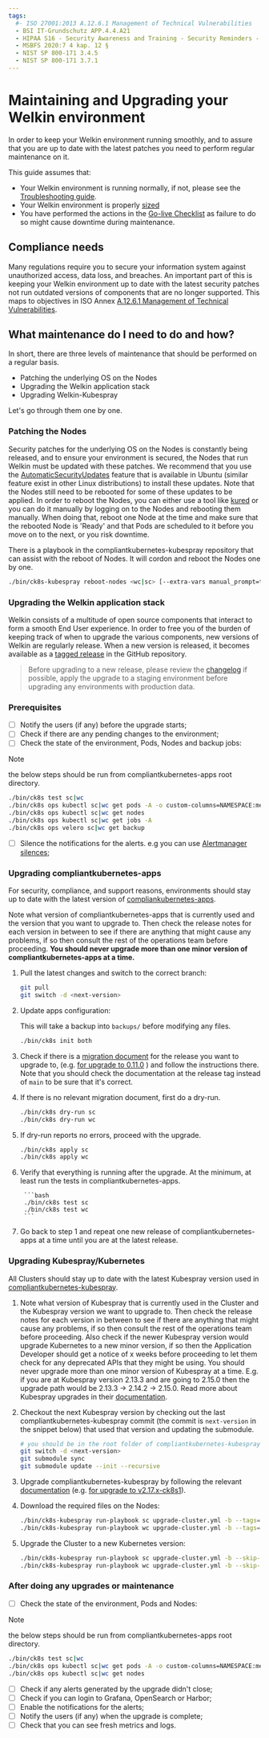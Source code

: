 ```yaml
---
tags:
  #- ISO 27001:2013 A.12.6.1 Management of Technical Vulnerabilities
  - BSI IT-Grundschutz APP.4.4.A21
  - HIPAA S16 - Security Awareness and Training - Security Reminders - § 164.308(a)(5)(ii)(A)
  - MSBFS 2020:7 4 kap. 12 §
  - NIST SP 800-171 3.4.5
  - NIST SP 800-171 3.7.1
---
```


# Maintaining and Upgrading your Welkin environment

In order to keep your Welkin environment running smoothly, and to assure that you are up to date with the latest patches you need to perform regular maintenance on it.

This guide assumes that:

- Your Welkin environment is running normally, if not, please see the [Troubleshooting guide](troubleshooting.md).
- Your Welkin environment is properly [sized](cluster-sizing.md)
- You have performed the actions in the [Go-live Checklist](../user-guide/go-live.md) as failure to do so might cause downtime during maintenance.

## Compliance needs

Many regulations require you to secure your information system against unauthorized access, data loss, and breaches.
An important part of this is keeping your Welkin environment up to date with the latest security patches not run outdated versions of components that are no longer supported.
This maps to objectives in ISO Annex [A.12.6.1 Management of Technical Vulnerabilities](https://www.isms.online/iso-27001/annex-a-12-operations-security/).

## What maintenance do I need to do and how?

In short, there are three levels of maintenance that should be performed on a regular basis.

- Patching the underlying OS on the Nodes
- Upgrading the Welkin application stack
- Upgrading Welkin-Kubespray

Let's go through them one by one.

### Patching the Nodes

Security patches for the underlying OS on the Nodes is constantly being released, and to ensure your environment is secured, the Nodes that run Welkin must be updated with these patches.
We recommend that you use the [AutomaticSecurityUpdates](https://help.ubuntu.com/community/AutomaticSecurityUpdates) feature that is available in Ubuntu (similar feature exist in other Linux distributions) to install these updates.
Note that the Nodes still need to be rebooted for some of these updates to be applied.
In order to reboot the Nodes, you can either use a tool like [kured](https://github.com/kubereboot/kured) or you can do it manually by logging on to the Nodes and rebooting them manually.
When doing that, reboot one Node at the time and make sure that the rebooted Node is 'Ready' and that Pods are scheduled to it before you move on to the next, or you risk downtime.

There is a playbook in the compliantkubernetes-kubespray repository that can assist with the reboot of Nodes.
It will cordon and reboot the Nodes one by one.

```bash
./bin/ck8s-kubespray reboot-nodes <wc|sc> [--extra-vars manual_prompt=true] [<options>]
```

### Upgrading the Welkin application stack

Welkin consists of a multitude of open source components that interact to form a smooth End User experience.
In order to free you of the burden of keeping track of when to upgrade the various components, new versions of Welkin are regularly release.
When a new version is released, it becomes available as a [tagged release](https://github.com/elastisys/compliantkubernetes-apps/tags) in the GitHub repository.

> Before upgrading to a new release, please review the [changelog](https://github.com/elastisys/compliantkubernetes-apps/tree/main/changelog) if possible, apply the upgrade to a staging environment before upgrading any environments with production data.

### Prerequisites

- [ ] Notify the users (if any) before the upgrade starts;
- [ ] Check if there are any pending changes to the environment;
- [ ] Check the state of the environment, Pods, Nodes and backup jobs:

> [!NOTE]
> the below steps should be run from compliantkubernetes-apps root directory.

```bash
./bin/ck8s test sc|wc
./bin/ck8s ops kubectl sc|wc get pods -A -o custom-columns=NAMESPACE:metadata.namespace,POD:metadata.name,READY-false:status.containerStatuses[*].ready,REASON:status.containerStatuses[*].state.terminated.reason | grep false | grep -v Completed
./bin/ck8s ops kubectl sc|wc get nodes
./bin/ck8s ops kubectl sc|wc get jobs -A
./bin/ck8s ops velero sc|wc get backup
```

- [ ] Silence the notifications for the alerts. e.g you can use [Alertmanager silences](https://prometheus.io/docs/alerting/latest/alertmanager/#silences);

### Upgrading compliantkubernetes-apps

For security, compliance, and support reasons, environments should stay up to date with the latest version of [compliankubernetes-apps](https://github.com/elastisys/compliantkubernetes-apps).

Note what version of compliantkubernetes-apps that is currently used and the version that you want to upgrade to.
Then check the release notes for each version in between to see if there are anything that might cause any problems, if so then consult the rest of the operations team before proceeding.
**You should never upgrade more than one minor version of compliantkubernetes-apps at a time.**

1. Pull the latest changes and switch to the correct branch:

    ```bash
    git pull
    git switch -d <next-version>
    ```

1. Update apps configuration:

    This will take a backup into `backups/` before modifying any files.

    ```bash
    ./bin/ck8s init both
    ```

1. Check if there is a [migration document](https://github.com/elastisys/compliantkubernetes-apps/tree/main/migration) for the release you want to upgrade to, (e.g. [for upgrade to 0.11.0](https://github.com/elastisys/compliantkubernetes-apps/blob/5d8f4f1b3cc053b3b515711549ab80df9617f2f4/migration/v0.10.x-v0.11.x/upgrade-apps.md) ) and follow the instructions there.
    Note that you should check the documentation at the release tag instead of `main` to be sure that it's correct.

1. If there is no relevant migration document, first do a dry-run.

    ```bash
    ./bin/ck8s dry-run sc
    ./bin/ck8s dry-run wc
    ```

1. If dry-run reports no errors, proceed with the upgrade.

    ```bash
    ./bin/ck8s apply sc
    ./bin/ck8s apply wc
    ```

1. Verify that everything is running after the upgrade.
    At the minimum, at least run the tests in compliantkubernetes-apps.

        ```bash
        ./bin/ck8s test sc
        ./bin/ck8s test wc
        ```

1. Go back to step 1 and repeat one new release of compliantkubernetes-apps at a time until you are at the latest release.

### Upgrading Kubespray/Kubernetes

All Clusters should stay up to date with the latest Kubespray version used in [compliantkubernetes-kubespray](https://github.com/elastisys/compliantkubernetes-kubespray).

1. Note what version of Kubespray that is currently used in the Cluster and the Kubespray version we want to upgrade to.
    Then check the release notes for each version in between to see if there are anything that might cause any problems, if so then consult the rest of the operations team before proceeding.
    Also check if the newer Kubespray version would upgrade Kubernetes to a new minor version, if so then the Application Developer should get a notice of x weeks before proceeding to let them check for any deprecated APIs that they might be using.
    You should never upgrade more than one minor version of Kubespray at a time.
    E.g. if you are at Kubespray version 2.13.3 and are going to 2.15.0 then the upgrade path would be 2.13.3 -> 2.14.2 -> 2.15.0.
    Read more about Kubespray upgrades in their [documentation](https://kubespray.io/#/docs/operations/upgrades).

1. Checkout the next Kubespray version by checking out the last compliantkubernetes-kubespray commit (the commit is `next-version` in the snippet below) that used that version and updating the submodule.

    ```bash
    # you should be in the root folder of compliantkubernetes-kubespray
    git switch -d <next-version>
    git submodule sync
    git submodule update --init --recursive
    ```

1. Upgrade compliantkubernetes-kubespray by following the relevant [documentation](https://github.com/elastisys/compliantkubernetes-kubespray/tree/main/migration) (e.g. [for upgrade to v2.17.x-ck8s1](https://github.com/elastisys/compliantkubernetes-kubespray/blob/v2.17.1-ck8s1/migration/v2.16.0-ck8s1-v2.17.x-ck8s1/upgrade-cluster.md)).

1. Download the required files on the Nodes:

    ```bash
    ./bin/ck8s-kubespray run-playbook sc upgrade-cluster.yml -b --tags=download
    ./bin/ck8s-kubespray run-playbook wc upgrade-cluster.yml -b --tags=download
    ```

1. Upgrade the Cluster to a new Kubernetes version:

    ```bash
    ./bin/ck8s-kubespray run-playbook sc upgrade-cluster.yml -b --skip-tags=download
    ./bin/ck8s-kubespray run-playbook wc upgrade-cluster.yml -b --skip-tags=download
    ```

### After doing any upgrades or maintenance

- [ ] Check the state of the environment, Pods and Nodes:

> [!NOTE]
> the below steps should be run from compliantkubernetes-apps root directory.

```bash
./bin/ck8s test sc|wc
./bin/ck8s ops kubectl sc|wc get pods -A -o custom-columns=NAMESPACE:metadata.namespace,POD:metadata.name,READY-false:status.containerStatuses[*].ready,REASON:status.containerStatuses[*].state.terminated.reason | grep false | grep -v Completed
./bin/ck8s ops kubectl sc|wc get nodes
```

- [ ] Check if any alerts generated by the upgrade didn't close;
- [ ] Check if you can login to Grafana, OpenSearch or Harbor;
- [ ] Enable the notifications for the alerts;
- [ ] Notify the users (if any) when the upgrade is complete;
- [ ] Check that you can see fresh metrics and logs.
